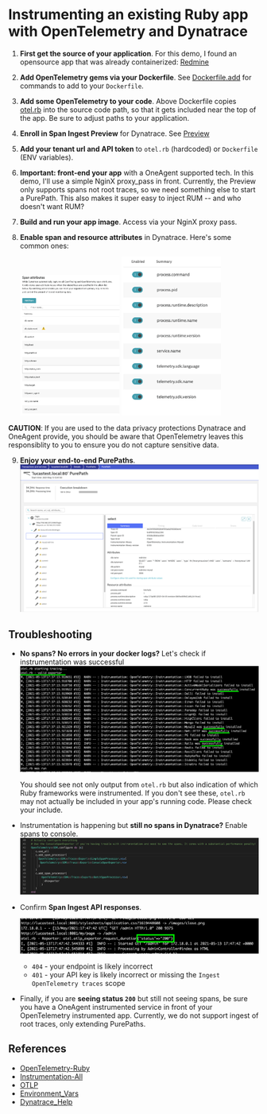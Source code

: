 # Instrumenting an existing Ruby app with OpenTelemetry and Dynatrace

1. **First get the source of your application**. For this demo, I found an opensource app that was already containerized: [Redmine](https://github.com/docker-library/redmine)
2. **Add OpenTelemetry gems via your Dockerfile**. See [Dockerfile.add](Dockerfile.add) for commands to add to your `Dockerfile`.
3. **Add some OpenTelemetry to your code**. Above Dockerfile copies [otel.rb](otel.rb) into the source code path, so that it gets included near the top of the app. Be sure to adjust paths to your application.
4. **Enroll in Span Ingest Preview** for Dynatrace. See [Preview](https://www.dynatrace.com/support/help/whats-new/preview-and-early-adopter-releases/#expand-1216--trace-ingest-163)
5. **Add your tenant url and API token** to `otel.rb` (hardcoded) or `Dockerfile` (ENV variables).
6. **Important: front-end your app** with a OneAgent supported tech. In this demo, I'll use a simple NginX proxy_pass in front. Currently, the Preview only supports spans not root traces, so we need something else to start a PurePath. This also makes it super easy to inject RUM -- and who doesn't want RUM?
7. **Build and run your app image**. Access via your NginX proxy pass.
8. **Enable span and resource attributes** in Dynatrace. Here's some common ones:

    <img src="screenshots/spanattributes.png" alt="Span Attributes" width="200">
    <img src="screenshots/resourceattributes.png" alt="Resource Attributes" width="200">

**CAUTION**: If you are used to the data privacy protections Dynatrace and OneAgent provide, you should be aware that OpenTelemetry leaves this responsiblity to you to ensure you do not capture sensitive data.

9. **Enjoy your end-to-end PurePaths**.
![purepaths](screenshots/purepaths.png)

## Troubleshooting
- **No spans? No errors in your docker logs?** Let's check if instrumentation was successful
    ![troubleshooting1](screenshots/troubleshooting1.png)
    
    You should see not only output from `otel.rb` but also indication of which Ruby frameworks were instrumented. If you don't see these, `otel.rb` may not actually be included in your app's running code. Please check your include.
- Instrumentation is happening but **still no spans in Dynatrace?** Enable spans to console.
    ![consolespans](screenshots/consolespans.png)
- Confirm **Span Ingest API responses**.
    
    ![apiresponses](screenshots/apiresponses.png)

    - `404` - your endpoint is likely incorrect
    - `401` - your API key is likely incorrect or missing the `Ingest OpenTelemetry traces` scope
- Finally, if you are **seeing status `200`** but still not seeing spans, be sure you have a OneAgent instrumented service in front of your OpenTelemetry instrumented app.
    Currently, we do not support ingest of root traces, only extending PurePaths.

## References
- [OpenTelemetry-Ruby](https://github.com/open-telemetry/opentelemetry-ruby)
- [Instrumentation-All](https://github.com/open-telemetry/opentelemetry-ruby/tree/main/instrumentation/all)
- [OTLP](https://github.com/open-telemetry/opentelemetry-ruby/tree/main/exporter/otlp)
- [Environment_Vars](https://github.com/open-telemetry/opentelemetry-specification/blob/main/specification/protocol/exporter.md)
- [Dynatrace_Help](https://www.dynatrace.com/support/help/shortlink/opentelemetry)